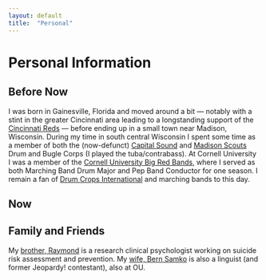 ```yaml
---
layout: default	
title:  "Personal"
---
```


# Personal Information

## Before Now

I was born in Gainesville, Florida and moved around a bit &mdash; notably with a stint in the greater Cincinnati area leading to a longstanding support of the [Cincinnati Reds](http://cincinnati.reds.mlb.com/) &mdash; before ending up in a small town near Madison, Wisconsin. During my time in south central Wisconsin I spent some time as a member of both the (now-defunct) [Capital Sound](https://www.youtube.com/playlist?list=PLC8699897E1FFA9B6) and [Madison Scouts](http://www.madisonscoutslive.com/mainsite/) Drum and Bugle Corps (I played the tuba/contrabass). At Cornell University I was a member of the [Cornell University Big Red Bands](http://www.bigredbands.org/), where I served as both Marching Band Drum Major and Pep Band Conductor for one season. I remain a fan of [Drum Crops International](http://dci.org/) and marching bands to this day.


## Now


## Family and Friends

My [brother, Raymond](https://www.researchgate.net/profile/Raymond_Tucker) is a research clinical psychologist working on suicide risk assessment and prevention. My [wife, Bern Samko](https://sites.google.com/site/bsamko/) is also a linguist (and former Jeopardy! contestant), also at OU.